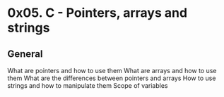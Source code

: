 # 0x05. C - Pointers, arrays and strings

## General
What are pointers and how to use them
What are arrays and how to use them
What are the differences between pointers and arrays
How to use strings and how to manipulate them
Scope of variables
